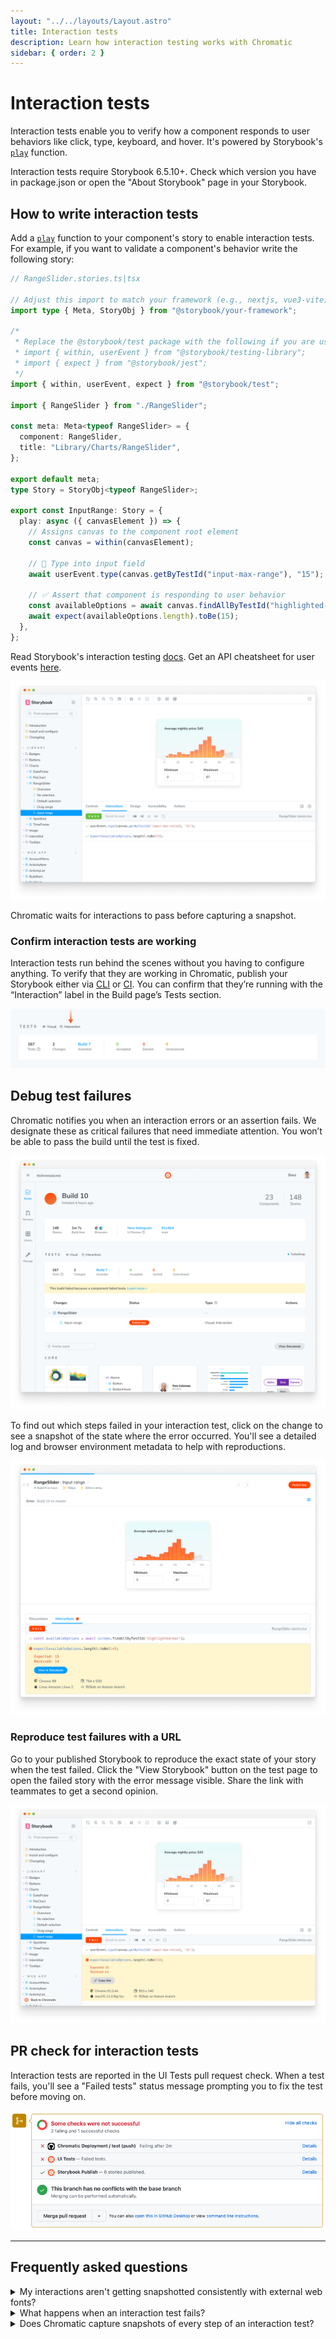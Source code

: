 ```yaml
---
layout: "../../layouts/Layout.astro"
title: Interaction tests
description: Learn how interaction testing works with Chromatic
sidebar: { order: 2 }
---
```


# Interaction tests

Interaction tests enable you to verify how a component responds to user behaviors like click, type, keyboard, and hover. It's powered by Storybook's [`play`](https://storybook.js.org/docs/writing-stories/play-function) function.

<div class="aside">

Interaction tests require Storybook 6.5.10+. Check which version you have in package.json or open the "About Storybook" page in your Storybook.

</div>

## How to write interaction tests

Add a [`play`](https://storybook.js.org/docs/writing-stories/play-function) function to your component's story to enable interaction tests. For example, if you want to validate a component's behavior write the following story:

```ts
// RangeSlider.stories.ts|tsx

// Adjust this import to match your framework (e.g., nextjs, vue3-vite)
import type { Meta, StoryObj } from "@storybook/your-framework";

/*
 * Replace the @storybook/test package with the following if you are using a version of Storybook earlier than 8.0:
 * import { within, userEvent } from "@storybook/testing-library";
 * import { expect } from "@storybook/jest";
 */
import { within, userEvent, expect } from "@storybook/test";

import { RangeSlider } from "./RangeSlider";

const meta: Meta<typeof RangeSlider> = {
  component: RangeSlider,
  title: "Library/Charts/RangeSlider",
};

export default meta;
type Story = StoryObj<typeof RangeSlider>;

export const InputRange: Story = {
  play: async ({ canvasElement }) => {
    // Assigns canvas to the component root element
    const canvas = within(canvasElement);

    // 🔢 Type into input field
    await userEvent.type(canvas.getByTestId("input-max-range"), "15");

    // ✅ Assert that component is responding to user behavior
    const availableOptions = await canvas.findAllByTestId("highlighted-bar");
    await expect(availableOptions.length).toBe(15);
  },
};
```

<div class="aside">

Read Storybook's interaction testing [docs](https://storybook.js.org/docs/writing-tests/interaction-testing). Get an API cheatsheet for user events [here](https://storybook.js.org/docs/writing-tests/interaction-testing#api-for-user-events).

</div>

![Storybook passed tests](../../images/interaction-test-storybook-passed-test.png)

Chromatic waits for interactions to pass before capturing a snapshot.

### Confirm interaction tests are working

Interaction tests run behind the scenes without you having to configure anything. To verify that they are working in Chromatic, publish your Storybook either via [CLI](/docs/cli) or [CI](/docs/ci). You can confirm that they’re running with the “Interaction” label in the Build page’s Tests section.

![Confirm interaction test run in the build summary](../../images/interaction-test-buildsummary-confirm.png)

## Debug test failures

Chromatic notifies you when an interaction errors or an assertion fails. We designate these as critical failures that need immediate attention. You won’t be able to pass the build until the test is fixed.

![Build page with failed interaction test](../../images/interaction-build-screen-failed-test.png)

To find out which steps failed in your interaction test, click on the change to see a snapshot of the state where the error occurred. You'll see a detailed log and browser environment metadata to help with reproductions.

![Test page with failed interaction test](../../images/interaction-test-screen-failed-test.png)

### Reproduce test failures with a URL

Go to your published Storybook to reproduce the exact state of your story when the test failed. Click the "View Storybook" button on the test page to open the failed story with the error message visible. Share the link with teammates to get a second opinion.

![Storybook with failed interaction test](../../images/interaction-test-storybook-failed-test.png)

## PR check for interaction tests

Interaction tests are reported in the UI Tests pull request check. When a test fails, you'll see a "Failed tests" status message prompting you to fix the test before moving on.

![Failed interaction tests in CI](../../images/interaction-pr-check-failed-test.png)

---

## Frequently asked questions

<details>
<summary>My interactions aren't getting snapshotted consistently with external web fonts?</summary>

Interactions run as soon as the DOM loads. But external resources like web fonts can load before or after the interaction runs depending on network latency. This can cause dialogs, tooltips, and menus to change position.

We recommend [preloading fonts](/docs/font-loading) to ensure they're available when the DOM renders. If preloading is not possible, try adding a [delay before running interactions](/docs/delay#use-an-assertion-to-delay-snapshot-capture).

</details>

<details>

<summary>What happens when an interaction test fails?</summary>

When interaction tests fail, the story will be badged with “Failed test.” You will not be able to “pass” a build that has failed tests. Fix interaction tests in Storybook and run the build again.

</details>

<details>

<summary>Does Chromatic capture snapshots of every step of an interaction test?</summary>

No, Chromatic waits for the entire play function to execute and captures a snapshot only at the end.

If you need a snapshot of a specific step, we recommend breaking your story into multiple stories and using [play function composition](https://storybook.js.org/docs/writing-stories/play-function#composing-stories).

</details>
